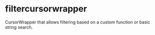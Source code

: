 filtercursorwrapper
===================

CursorWrapper that allows filtering based on a custom function or basic string search.
